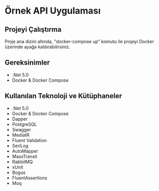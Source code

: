 # Örnek API Uygulaması

## Projeyi Çalıştırma

Proje ana dizini altında, "docker-compose up" komutu ile projeyi Docker üzerinde ayağa kaldırabilirsiniz.

## Gereksinimler

- .Net 5.0
- Docker & Docker Compose

## Kullanılan Teknoloji ve Kütüphaneler

- .Net 5.0
- Docker & Docker Compose
- Dapper
- PostgreSQL
- Swagger
- MediatR
- Fluent Validation
- SeriLog
- AutoMapper
- MassTransit
- RabbitMQ
- xUnit
- Bogus
- FluentAssertions
- Moq
